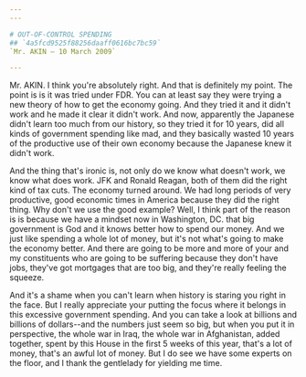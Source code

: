 ```yaml
---
---

# OUT-OF-CONTROL SPENDING
## `4a5fcd9525f88256daaff0616bc7bc59`
`Mr. AKIN — 10 March 2009`

---
```



Mr. AKIN. I think you're absolutely right. And that is definitely my 
point. The point is is it was tried under FDR. You can at least say 
they were trying a new theory of how to get the economy going. And they 
tried it and it didn't work and he made it clear it didn't work. And 
now, apparently the Japanese didn't learn too much from our history, so 
they tried it for 10 years, did all kinds of government spending like 
mad, and they basically wasted 10 years of the productive use of their 
own economy because the Japanese knew it didn't work.

And the thing that's ironic is, not only do we know what doesn't 
work, we know what does work. JFK and Ronald Reagan, both of them did 
the right kind of tax cuts. The economy turned around. We had long 
periods of very productive, good economic times in America because they 
did the right thing. Why don't we use the good example? Well, I think 
part of the reason is is because we have a mindset now in Washington, 
DC. that big government is God and it knows better how to spend our 
money. And we just like spending a whole lot of money, but it's not 
what's going to make the economy better. And there are going to be more 
and more of your and my constituents who are going to be suffering 
because they don't have jobs, they've got mortgages that are too big, 
and they're really feeling the squeeze.

And it's a shame when you can't learn when history is staring you 
right in the face. But I really appreciate your putting the focus where 
it belongs in this excessive government spending. And you can take a 
look at billions and billions of dollars--and the numbers just seem so 
big, but when you put it in perspective, the whole war in Iraq, the 
whole war in Afghanistan, added together, spent by this House in the 
first 5 weeks of this year, that's a lot of money, that's an awful lot 
of money. But I do see we have some experts on the floor, and I thank 
the gentlelady for yielding me time.
